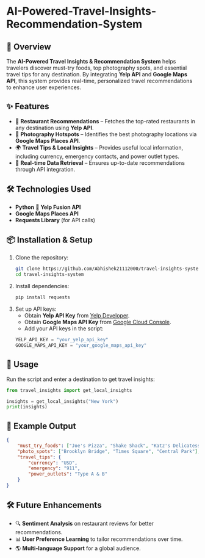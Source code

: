 # AI-Powered-Travel-Insights-Recommendation-System


## 🚀 Overview
The **AI-Powered Travel Insights & Recommendation System** helps travelers discover must-try foods, top photography spots, and essential travel tips for any destination. By integrating **Yelp API** and **Google Maps API**, this system provides real-time, personalized travel recommendations to enhance user experiences.

## ✨ Features
- 📍 **Restaurant Recommendations** – Fetches the top-rated restaurants in any destination using **Yelp API**.
- 📸 **Photography Hotspots** – Identifies the best photography locations via **Google Maps Places API**.
- 🌍 **Travel Tips & Local Insights** – Provides useful local information, including currency, emergency contacts, and power outlet types.
- 🔄 **Real-time Data Retrieval** – Ensures up-to-date recommendations through API integration.

## 🛠️ Technologies Used
- **Python** 🐍
 **Yelp Fusion API**
- **Google Maps Places API**
- **Requests Library** (for API calls)

## 📦 Installation & Setup
1. Clone the repository:
   ```bash
   git clone https://github.com/Abhishek21112000/travel-insights-system.git
   cd travel-insights-system
   ```
2. Install dependencies:
   ```bash
   pip install requests
   ```
3. Set up API keys:
   - Obtain **Yelp API Key** from [Yelp Developer](https://www.yelp.com/developers/).
   - Obtain **Google Maps API Key** from [Google Cloud Console](https://console.cloud.google.com/).
   - Add your API keys in the script:
   ```python
   YELP_API_KEY = "your_yelp_api_key"
   GOOGLE_MAPS_API_KEY = "your_google_maps_api_key"
   ```

## 🚀 Usage
Run the script and enter a destination to get travel insights:
```python
from travel_insights import get_local_insights

insights = get_local_insights("New York")
print(insights)
```

## 📌 Example Output
```json
{
    "must_try_foods": ["Joe's Pizza", "Shake Shack", "Katz's Delicatessen"],
    "photo_spots": ["Brooklyn Bridge", "Times Square", "Central Park"],
    "travel_tips": {
        "currency": "USD",
        "emergency": "911",
        "power_outlets": "Type A & B"
    }
}
```

## 🛠️ Future Enhancements
- 🔍 **Sentiment Analysis** on restaurant reviews for better recommendations.
- 📊 **User Preference Learning** to tailor recommendations over time.
- 🌎 **Multi-language Support** for a global audience.


